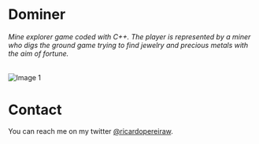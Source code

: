 Dominer
============
###### Mine explorer game coded with C++. The player is represented by a miner who digs the ground game trying to find jewelry and precious metals with the aim of fortune.

![Image 1](https://dl.dropboxusercontent.com/u/11377305/resources/cpp.dominer.screen.png)

Contact
============

You can reach me on my twitter [@ricardopereiraw](https://twitter.com/ricardopereiraw).
